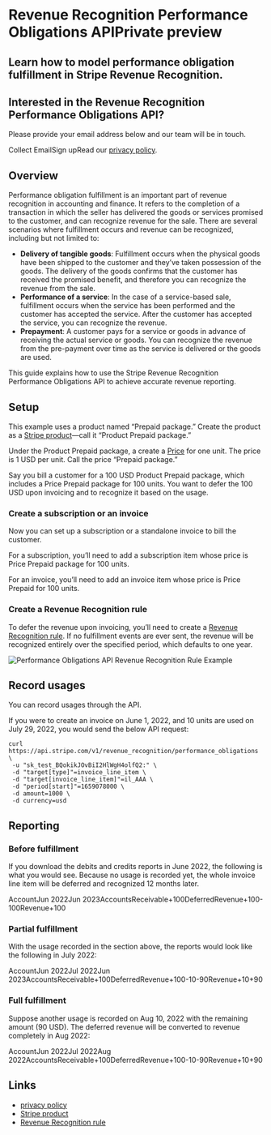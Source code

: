 # Revenue Recognition Performance Obligations APIPrivate preview

## Learn how to model performance obligation fulfillment in Stripe Revenue Recognition.

## Interested in the Revenue Recognition Performance Obligations API?

Please provide your email address below and our team will be in touch.

Collect EmailSign upRead our [privacy policy](https://stripe.com/privacy).
## Overview

Performance obligation fulfillment is an important part of revenue recognition
in accounting and finance. It refers to the completion of a transaction in which
the seller has delivered the goods or services promised to the customer, and can
recognize revenue for the sale. There are several scenarios where fulfillment
occurs and revenue can be recognized, including but not limited to:

- **Delivery of tangible goods**: Fulfillment occurs when the physical goods
have been shipped to the customer and they’ve taken possession of the goods. The
delivery of the goods confirms that the customer has received the promised
benefit, and therefore you can recognize the revenue from the sale.
- **Performance of a service**: In the case of a service-based sale, fulfillment
occurs when the service has been performed and the customer has accepted the
service. After the customer has accepted the service, you can recognize the
revenue.
- **Prepayment**: A customer pays for a service or goods in advance of receiving
the actual service or goods. You can recognize the revenue from the pre-payment
over time as the service is delivered or the goods are used.

This guide explains how to use the Stripe Revenue Recognition Performance
Obligations API to achieve accurate revenue reporting.

## Setup

This example uses a product named “Prepaid package.” Create the product as a
[Stripe product](https://docs.stripe.com/invoicing/products-prices)—call it
“Product Prepaid package.”

Under the Product Prepaid package, a create a
[Price](https://docs.stripe.com/invoicing/products-prices) for one unit. The
price is 1 USD per unit. Call the price “Prepaid package.”

Say you bill a customer for a 100 USD Product Prepaid package, which includes a
Price Prepaid package for 100 units. You want to defer the 100 USD upon
invoicing and to recognize it based on the usage.

### Create a subscription or an invoice

Now you can set up a subscription or a standalone invoice to bill the customer.

For a subscription, you’ll need to add a subscription item whose price is Price
Prepaid package for 100 units.

For an invoice, you’ll need to add an invoice item whose price is Price Prepaid
for 100 units.

### Create a Revenue Recognition rule

To defer the revenue upon invoicing, you’ll need to create a [Revenue
Recognition rule](https://docs.stripe.com/revenue-recognition/rules). If no
fulfillment events are ever sent, the revenue will be recognized entirely over
the specified period, which defaults to one year.

![Performance Obligations API Revenue Recognition Rule
Example](https://b.stripecdn.com/docs-statics-srv/assets/performance-obligations-api-rev-rec-rule.5a53e3837cf2eb1fd58944b46725c464.png)

## Record usages

You can record usages through the API.

If you were to create an invoice on June 1, 2022, and 10 units are used on July
29, 2022, you would send the below API request:

```
curl https://api.stripe.com/v1/revenue_recognition/performance_obligations \
 -u "sk_test_BQokikJOvBiI2HlWgH4olfQ2:" \
 -d "target[type]"=invoice_line_item \
 -d "target[invoice_line_item]"=il_AAA \
 -d "period[start]"=1659078000 \
 -d amount=1000 \
 -d currency=usd
```

## Reporting

### Before fulfillment

If you download the debits and credits reports in June 2022, the following is
what you would see. Because no usage is recorded yet, the whole invoice line
item will be deferred and recognized 12 months later.

AccountJun 2022Jun 2023AccountsReceivable+100DeferredRevenue+100-100Revenue+100
### Partial fulfillment

With the usage recorded in the section above, the reports would look like the
following in July 2022:

AccountJun 2022Jul 2022Jun
2023AccountsReceivable+100DeferredRevenue+100-10-90Revenue+10+90
### Full fulfillment

Suppose another usage is recorded on Aug 10, 2022 with the remaining amount (90
USD). The deferred revenue will be converted to revenue completely in Aug 2022:

AccountJun 2022Jul 2022Aug
2022AccountsReceivable+100DeferredRevenue+100-10-90Revenue+10+90

## Links

- [privacy policy](https://stripe.com/privacy)
- [Stripe product](https://docs.stripe.com/invoicing/products-prices)
- [Revenue Recognition rule](https://docs.stripe.com/revenue-recognition/rules)